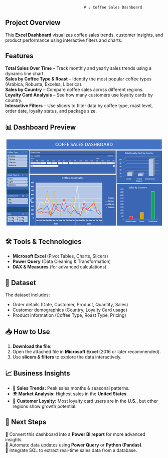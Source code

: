 
                                       # ☕ Coffee Sales Dashboard   

##  Project Overview  
This **Excel Dashboard** visualizes coffee sales trends, customer insights, and product performance using interactive filters and charts.  

##  Features  
 **Total Sales Over Time** – Track monthly and yearly sales trends using a dynamic line chart.  
 **Sales by Coffee Type & Roast** – Identify the most popular coffee types (Arabica, Robusta, Excelsa, Liberica).  
 **Sales by Country** – Compare coffee sales across different regions.  
 **Loyalty Card Analysis** – See how many customers use loyalty cards by country.  
 **Interactive Filters** – Use slicers to filter data by coffee type, roast level, order date, loyalty status, and package size.  

## 📊 Dashboard Preview  
![Coffee Sales Dashboard](CoffeSales.png)  

## 🛠 Tools & Technologies  
- **Microsoft Excel** (Pivot Tables, Charts, Slicers)  
- **Power Query** (Data Cleaning & Transformation)  
- **DAX & Measures** (for advanced calculations)  

## 📂 Dataset  
The dataset includes:  
- Order details (Date, Customer, Product, Quantity, Sales)  
- Customer demographics (Country, Loyalty Card usage)  
- Product information (Coffee Type, Roast Type, Pricing)  

## 📥 How to Use  
1. **Download the file**: 
2. Open the attached file in **Microsoft Excel** (2016 or later recommended).  
3. Use **slicers & filters** to explore the data interactively.  

## 📈 Business Insights  
- 📅 **Sales Trends:** Peak sales months & seasonal patterns.  
- 🌍 **Market Analysis:** Highest sales in the **United States**.  
- 🎯 **Customer Loyalty:** Most loyalty card users are in the **U.S.**, but other regions show growth potential.  

## 🌟 Next Steps  
🔹 Convert this dashboard into a **Power BI report** for more advanced insights.  
🔹 Automate data updates using **Power Query** or **Python (Pandas)**.  
🔹 Integrate SQL to extract real-time sales data from a database.  
